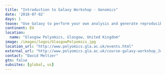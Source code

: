 ```yaml
---
title: "Introduction to Galaxy Workshop - Genomics"
date: '2018-07-02'
days: 1
tease: "Use Galaxy to perform your own analysis and generate reproducible and sharable workflows"
continent: EU
location:
  name: "Glasgow Polyomics, Glasgow, United Kingdom"
image: /images/logos/GlasgowPolyomics.jpg
location_url: "http://www.polyomics.gla.ac.uk/events.html"
external_url: "http://www.polyomics.gla.ac.uk/course-galaxy-workshop_Jul18_genomics.html"
contact: "David Meltzer"
gtn: false
subsites: [global, us]
---
```

